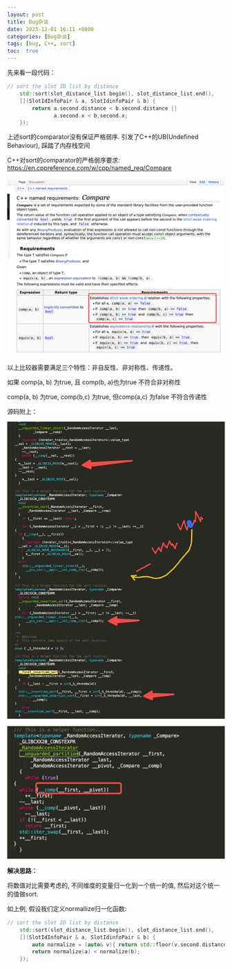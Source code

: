 ```yaml
---
layout: post
title: Bug杂谈
date: 2023-12-01 16:11 +0800
categories: [Bug杂谈]
tags: [bug, C++, sort]
toc:  true
---
```


先来看一段代码：

```cpp
// sort the slot ID list by distance
    std::sort(slot_distance_list.begin(), slot_distance_list.end(),
	[](SlotIdInfoPair & a, SlotIdinfoPair & b) {
		return a.second.distance < b.second.distance ||
		       a.second.x < b.second.x;
	});
```

上述sort的comparator没有保证严格弱序. 引发了C++的UB(Undefined Behaviour), 踩踏了内存栈空间

C++对sort的comparator的严格弱序要求: https://en.cppreference.com/w/cpp/named_req/Compare

![img](/assets/img/bug_0_0.png)

以上比较器需要满足三个特性：非自反性、非对称性、传递性。

如果 comp(a, b) 为true, 且 comp(b, a)也为true 不符合非对称性

comp(a, b) 为true, comp(b,c) 为true, 但comp(a,c) 为false 不符合传递性

源码附上：

![img](/assets/img/bug_0_1.png)

![img](/assets/img/bug_0_2.png)

**解决思路：**

将数值对比需要考虑的, 不同维度的变量归一化到一个统一的值, 然后对这个统一的值做sort.

如上例, 假设我们定义normallize归一化函数:
```cpp
// sort the slot ID list by distance
    std::sort(slot_distance_list.begin(), slot_distance_list.end(),
	[](SlotIdInfoPair & a, SlotIdinfoPair & b) {
        auto normalize = (auto& v){ return std::floor(v.second.distance) * 1000 + v.second.x; };
		return normalize(a) < normalize(b);
	});
```